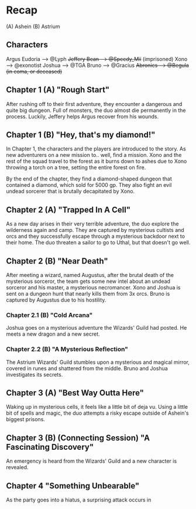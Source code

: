 # Recap
(A) Ashein
(B) Astrium

## Characters
Argus Eudoria --> @Lyph
~~Jeffery Bean --> @Speedy_Mii~~ (imprisoned)
Xono --> @exonotist
Joshua --> @TGA
Bruno --> @Gracius
~~Abronics --> @Begula (in coma, or deceased)~~

## Chapter 1 (A) "Rough Start"
After rushing off to their first adventure, they encounter a dangerous and quite big dungeon. Full of monsters, the duo almost die permanently in the process. Luckily, Jeffery helps Argus recover from his wounds.

## Chapter 1 (B) "Hey, that's my diamond!"
In Chapter 1, the characters and the players are introduced to the story. As new adventurers on a new mission to.. well, find a mission. Xono and the rest of the squad travel to the forest as it burns down to ashes due to Xono throwing a torch on a tree, setting the entire forest on fire. 

By the end of the chapter, they find a diamond-shaped dungeon that contained a diamond, which sold for 5000 gp. They also fight an evil undead sorcerer that is brutally decapitated by Xono.


## Chapter 2 (A)  "Trapped In A Cell"
As a new day arises in their very terrible adventure, the duo explore the wilderness again and camp. They are captured by mysterious cultists and orcs and they successfully escape through a mysterious backdoor next to their home. The duo threaten a sailor to go to Uthal, but that doesn't go well.

## Chapter 2 (B) "Near Death"
After meeting a wizard, named Augustus, after the brutal death of the mysterious sorceror, the team gets some new intel about an undead sorceror and his master, a mysterious necromancer. Xono and Joshua is sent on a dungeon hunt that nearly kills them from 3x orcs. Bruno is captured by Augustus due to his hostility.

### Chapter 2.1  (B) "Cold Arcana"
Joshua goes on a mysterious adventure the Wizards' Guild had posted. He meets a new dragon and a new secret.

### Chapter 2.2 (B) "A Mysterious Reflection" 
The Astrium Wizards' Guild stumbles upon a mysterious and magical mirror, covered in runes and shattered from the middle. Bruno and Joshua investigates its secrets.


## Chapter 3 (A) "Best Way Outta Here"
Waking up in mysterious cells, it feels like a little bit of deja vu. Using a little bit of spells and magic, the duo attempts a risky escape outside of Ashein's biggest prisons.

## Chapter 3 (B) (Connecting Session) "A Fascinating Discovery"
An emergency is heard from the Wizards' Guild and a new character is revealed.


## Chapter 4 "Something Unbearable"
As the party goes into a hiatus, a surprising attack occurs in 